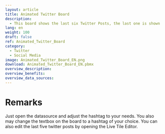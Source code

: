 ```yaml
---
layout: article
title: Animated Twitter Board
description: 
  - This board shows the last six Twitter Posts, the last one is shown in the middle and the other five run through a Live Tile Box one after the other.
lang: en
weight: 100
draft: false
ref: Animated_Twitter_Board
category:
  - Twitter
  - Social Media
image: Animated_Twitter_Board_EN.png
download: Animated_Twitter_Board_EN.pbmx
overview_description:
overview_benefits:
overview_data_sources:
---
```

# Remarks
Just open the datasource and adjust the hashtag to your needs. You also may change the textbox on the board to a hashtag of your choice.
You can also edit the last five twitter posts by opening the Live Tile Editor.